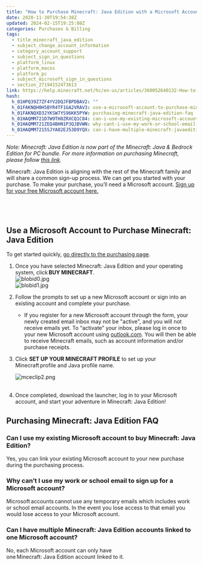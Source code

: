```yaml
---
title: "How to Purchase Minecraft: Java Edition with a Microsoft Account"
date: 2020-11-30T19:54:38Z
updated: 2024-02-15T19:25:08Z
categories: Purchases & Billing
tags:
  - title_minecraft_java_edition
  - subject_change_account_information
  - category_account_support
  - subject_sign_in_questions
  - platform_linux
  - platform_macos
  - platform_pc
  - subject_microsoft_sign_in_questions
  - section_27194152473613
link: https://help.minecraft.net/hc/en-us/articles/360052640132-How-to-Purchase-Minecraft-Java-Edition-with-a-Microsoft-Account
hash:
  h_01HPQ39Z7ZF4YV2DQJFBPDBAV2: ""
  h_01FAKNQH0H5BYR4TF1GA2VRAV3: use-a-microsoft-account-to-purchase-minecraft-java-edition
  h_01FAKNQXD32YKSW7YS96KK5PYW: purchasing-minecraft-java-edition-faq
  h_01HAQMM721D7W9TH0ZRXCQ1C84: can-i-use-my-existing-microsoft-account-to-buy-minecraft-java-edition
  h_01HAQMM721ZEQ4BHN1P3QJBVWN: why-cant-i-use-my-work-or-school-email-to-sign-up-for-a-microsoft-account
  h_01HAQMM7215SJYA02EJ53D9YQX: can-i-have-multiple-minecraft-javaeditionaccounts-linked-to-one-microsoft-account
---
```


*Note: Minecraft: Java Edition is now part of the Minecraft: Java & Bedrock Edition for PC bundle. For more information on purchasing Minecraft, please follow [this link](../Download-Install/I-Own-Minecraft-Java-or-Bedrock-Edition-for-PC-How-Do-I-Get-the-Other.md).*

Minecraft: Java Edition is aligning with the rest of the Minecraft family and will share a common sign-up process. We can get you started with your purchase. To make your purchase, you’ll need a Microsoft account. [Sign up for your free Microsoft account here.](https://account.microsoft.com/account/Account?refd=support.microsoft.com&ru=https%3A%2F%2Faccount.microsoft.com%2F%3Frefd%3Dsupport.microsoft.com&destrt=home-index)

##  

## Use a Microsoft Account to Purchase Minecraft: Java Edition 

To get started quickly, [go directly to the purchasing page](https://www.minecraft.net/en-us/store/minecraft-java-edition). 

1.  Once you have selected Minecraft: Java Edition and your operating system, click **BUY MINECRAFT**.  
    ![blobid0.jpg](https://minecrafthelp.zendesk.com/hc/article_attachments/4405035564173)  
    ![blobid1.jpg](https://minecrafthelp.zendesk.com/hc/article_attachments/4405030883981)
2.  Follow the prompts to set up a new Microsoft account or sign into an existing account and complete your purchase. 
    - If you register for a new Microsoft account through the form, your newly created email inbox may not be "active", and you will not receive emails yet. To “activate” your inbox, please log in once to your new Microsoft account using [outlook.com](https://outlook.live.com/owa/). You will then be able to receive Minecraft emails, such as account information and/or purchase receipts.  
3.  Click **SET UP YOUR MINECRAFT PROFILE** to set up your Minecraft profile and Java profile name.   
      
    ![mceclip2.png](https://minecrafthelp.zendesk.com/hc/article_attachments/5954972784397)  
     
4.  Once completed, download the launcher, log in to your Microsoft account, and start your adventure in Minecraft: Java Edition!  

## Purchasing Minecraft: Java Edition FAQ 

### Can I use my existing Microsoft account to buy Minecraft: Java Edition?  

Yes, you can link your existing Microsoft account to your new purchase during the purchasing process.  

### Why can’t I use my work or school email to sign up for a Microsoft account?  

Microsoft accounts cannot use any temporary emails which includes work or school email accounts. In the event you lose access to that email you would lose access to your Microsoft account.  

### Can I have multiple Minecraft: Java Edition accounts linked to one Microsoft account?  

No, each Microsoft account can only have one Minecraft: Java Edition account linked to it.
